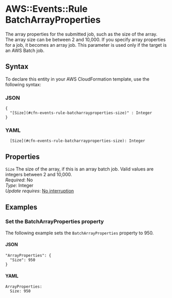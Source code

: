 # AWS::Events::Rule BatchArrayProperties<a name="aws-properties-events-rule-batcharrayproperties"></a>

The array properties for the submitted job, such as the size of the array\. The array size can be between 2 and 10,000\. If you specify array properties for a job, it becomes an array job\. This parameter is used only if the target is an AWS Batch job\.

## Syntax<a name="aws-properties-events-rule-batcharrayproperties-syntax"></a>

To declare this entity in your AWS CloudFormation template, use the following syntax:

### JSON<a name="aws-properties-events-rule-batcharrayproperties-syntax.json"></a>

```
{
  "[Size](#cfn-events-rule-batcharrayproperties-size)" : Integer
}
```

### YAML<a name="aws-properties-events-rule-batcharrayproperties-syntax.yaml"></a>

```
  [Size](#cfn-events-rule-batcharrayproperties-size): Integer
```

## Properties<a name="aws-properties-events-rule-batcharrayproperties-properties"></a>

`Size`  <a name="cfn-events-rule-batcharrayproperties-size"></a>
The size of the array, if this is an array batch job\. Valid values are integers between 2 and 10,000\.  
*Required*: No  
*Type*: Integer  
*Update requires*: [No interruption](https://docs.aws.amazon.com/AWSCloudFormation/latest/UserGuide/using-cfn-updating-stacks-update-behaviors.html#update-no-interrupt)

## Examples<a name="aws-properties-events-rule-batcharrayproperties--examples"></a>



### Set the BatchArrayProperties property<a name="aws-properties-events-rule-batcharrayproperties--examples--Set_the_BatchArrayProperties_property"></a>

The following example sets the `BatchArrayProperties` property to 950\.

#### JSON<a name="aws-properties-events-rule-batcharrayproperties--examples--Set_the_BatchArrayProperties_property--json"></a>

```
"ArrayProperties": {
  "Size": 950
}
```

#### YAML<a name="aws-properties-events-rule-batcharrayproperties--examples--Set_the_BatchArrayProperties_property--yaml"></a>

```
ArrayProperties:
  Size: 950
```